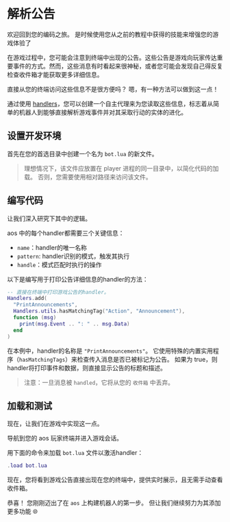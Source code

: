 # 解析公告

欢迎回到您的编码之旅。 是时候使用您从之前的教程中获得的技能来增强您的游戏体验了

在游戏过程中，您可能会注意到终端中出现的公告。这些公告是游戏向玩家传达重要事件的方式。然而，这些消息有时看起来很神秘，或者您可能会发现自己得反复检查收件箱才能获取更多详细信息。

直接从您的终端访问这些信息不是很方便吗？ 嗯，有一种方法可以做到这一点！

通过使用 [handlers](../../references/handlers.md)，您可以创建一个自主代理来为您读取这些信息，标志着从简单的机器人到能够直接解析游戏事件并对其采取行动的实体的进化。

## 设置开发环境

首先在您的首选目录中创建一个名为 `bot.lua` 的新文件。

> 理想情况下，该文件应放置在 player 进程的同一目录中，以简化代码的加载。 否则，您需要使用相对路径来访问该文件。

## 编写代码

让我们深入研究下其中的逻辑。

aos 中的每个handler都需要三个关键信息：

- `name`：handler的唯一名称
- `pattern`: handler识别的模式，触发其执行
- `handle`：模式匹配时执行的操作

以下是编写用于打印公告详细信息的handler的方法：

```lua
-- 直接在终端中打印游戏公告的handler。
Handlers.add(
  "PrintAnnouncements",
  Handlers.utils.hasMatchingTag("Action", "Announcement"),
  function (msg)
    print(msg.Event .. ": " .. msg.Data)
  end
)
```

在本例中，handler的名称是 `"PrintAnnouncements"`。 它使用特殊的内置实用程序（`hasMatchingTags`）来检查传入消息是否已被标记为公告。 如果为 true，则handler将打印事件和数据，则直接显示公告的标题和描述。

> 注意：一旦消息被 `handled`，它将从您的 `收件箱` 中丢弃。

## 加载和测试

现在，让我们在游戏中实现这一点。

导航到您的 aos 玩家终端并进入游戏会话。

用下面的命令来加载 `bot.lua` 文件以激活handler：

```lua
.load bot.lua
```

现在，您将看到游戏公告直接出现在您的终端中，提供实时展示，且无需手动查看收件箱。

恭喜！ 您刚刚迈出了在 `aos` 上构建机器人的第一步。 但让我们继续努力为其添加更多功能 🌐
